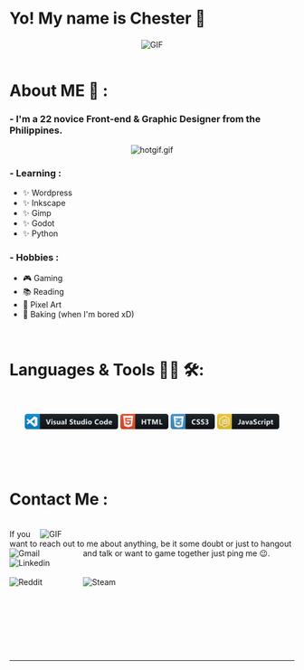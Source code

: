# Yo! My name is Chester 🌻

<div align="center">
<img hight="300" width="700" alt="GIF" align="center" src="https://github.com/user-attachments/assets/7f642fa0-fe4a-453e-86a8-e2f67a1089f6">
</div>

</br>

# About ME 💬 :

### - I'm a 22 novice Front-end & Graphic Designer from the Philippines.

<p align="center">

<img alt="hotgif.gif" src="https://github.com/chester-design/chester-design/blob/main/hotgif.gif?raw=true" data-hpc="true" class="Box-sc-g0xbh4-0 fzFXnm">

</p>

### - Learning :
- ✨ Wordpress
- ✨ Inkscape
- ✨ Gimp
- ✨ Godot
- ✨ Python

### - Hobbies : 
- 🎮 Gaming
- 📚 Reading
- 👾 Pixel Art
- 🍰 Baking (when I'm bored xD)

</br>

# Languages & Tools 👨‍💻 🛠:
</br>

<p align="center">

<!-- For more icons please follow  https://github.com/MikeCodesDotNET/ColoredBadges -->
<img src="https://raw.githubusercontent.com/MikeCodesDotNET/ColoredBadges/master/svg/dev/tools/visualstudio_code.svg" alt="vscode" width="165" hight="50">
<img src="https://raw.githubusercontent.com/MikeCodesDotNET/ColoredBadges/master/svg/dev/languages/html.svg" alt="html" width="85" hight="50">
<img src="https://raw.githubusercontent.com/MikeCodesDotNET/ColoredBadges/master/svg/dev/languages/css3.svg" alt="css" width="78" hight="50">
<img src="https://raw.githubusercontent.com/MikeCodesDotNET/ColoredBadges/master/svg/dev/languages/js.svg" alt="java_script" width="110" hight="50">
</br>


</p>
</br>
</br>
</br>



# Contact Me :

<p>
 </br>


<img hight="320" width="450" align="right" alt="GIF" src="https://github.com/Xx-Ashutosh-xX/Xx-Ashutosh-xX/blob/master/assets/93195.gif">
If you want to reach out to me about anything, be it some doubt or just to hangout and talk or want to game together just ping me 😉.

<a href="mailto:ashutosh.saxena.2001@gmail.com">
 <img align="left" alt="Gmail" width="130" hight="100" src="https://github.com/Xx-Ashutosh-xX/Xx-Ashutosh-xX/blob/master/assets/icons/gmail.png" />
</a>
<a href="https://www.linkedin.com/in/ashutosh-saxena-7b326817b/">
  <img align="left" alt="Linkedin" width="150" hight="100" src="https://github.com/Xx-Ashutosh-xX/Xx-Ashutosh-xX/blob/master/assets/icons/linkedin.png" />
</br>
</br>
</br>
</a>
<a href="https://www.reddit.com/user/X_Ashutosh_X">
  <img align="left" alt=" Reddit" width="130" hight="100" src="https://github.com/Xx-Ashutosh-xX/Xx-Ashutosh-xX/blob/master/assets/icons/reddit.png" />
</a>
<a href="https://steamcommunity.com/profiles/76561198182224539/">
  <img align="left" alt="Steam" width="130" hight="100" src="https://github.com/Xx-Ashutosh-xX/Xx-Ashutosh-xX/blob/master/assets/icons/steam.png" />
</a>
 </p>
 
</br>
</br>
</br>
</br>
</br>
</br>
</br>

*************